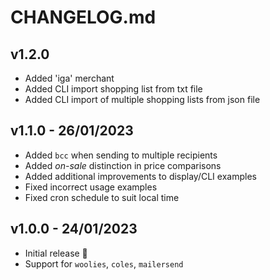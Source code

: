 # CHANGELOG.md

## v1.2.0

* Added 'iga' merchant
* Added CLI import shopping list from txt file
* Added CLI import of multiple shopping lists from json file

## v1.1.0 - 26/01/2023

* Added `bcc` when sending to multiple recipients
* Added _on-sale_ distinction in price comparisons
* Added additional improvements to display/CLI examples
* Fixed incorrect usage examples
* Fixed cron schedule to suit local time

## v1.0.0 - 24/01/2023

* Initial release 🙌
* Support for `woolies`, `coles`, `mailersend`